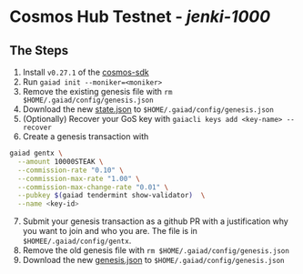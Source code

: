 # Cosmos Hub Testnet - *jenki-1000*

## The Steps

1. Install `v0.27.1` of the [cosmos-sdk](https://github.com/cosmos/cosmos-sdk)
2. Run `gaiad init --moniker=<moniker>`
3. Remove the existing genesis file with `rm $HOME/.gaiad/config/genesis.json`
4. Download the new [state.json](state.json) to `$HOME/.gaiad/config/genesis.json`
5. (Optionally) Recover your GoS key with `gaiacli keys add <key-name> --recover`
6. Create a genesis transaction with
```bash
gaiad gentx \
  --amount 10000STEAK \
  --commission-rate "0.10" \
  --commission-max-rate "1.00" \
  --commission-max-change-rate "0.01" \
  --pubkey $(gaiad tendermint show-validator)  \
  --name <key-id>
```
7. Submit your genesis transaction as a github PR with a justification why you want to join and who you are. The file is in `$HOMEE/.gaiad/config/gentx`.
8. Remove the old genesis file with `rm $HOME/.gaiad/config/genesis.json`
9. Download the new [genesis.json](genesis.json) to `$HOME/.gaiad/config/genesis.json`